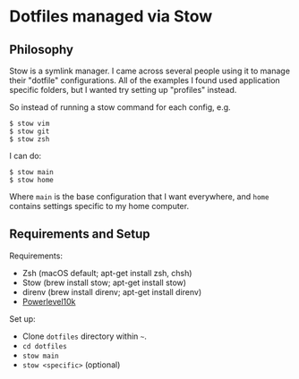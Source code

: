 # Dotfiles managed via Stow


## Philosophy

Stow is a symlink manager. I came across several people using it to manage
their "dotfile" configurations. All of the examples I found used application
specific folders, but I wanted try setting up "profiles" instead.

So instead of running a stow command for each config, e.g.

    $ stow vim
    $ stow git
    $ stow zsh

I can do:

    $ stow main
    $ stow home

Where `main` is the base configuration that I want everywhere, and `home`
contains settings specific to my home computer.


## Requirements and Setup

Requirements:
  * Zsh (macOS default; apt-get install zsh, chsh)
  * Stow (brew install stow; apt-get install stow)
  * direnv (brew install direnv; apt-get install direnv)
  * [Powerlevel10k](https://github.com/romkatv/powerlevel10k#manual)
  
Set up: 
  * Clone `dotfiles` directory within `~`.
  * `cd dotfiles`
  * `stow main`
  * `stow <specific>` (optional)

